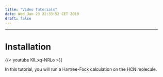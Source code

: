 ```yaml
---
title: "Video Tutorials"
date: Wed Jan 23 22:33:52 CET 2019
draft: false
---
```



---------------------

# Installation

{{< youtube KIl_xq-NRLo >}}

In this tutorial, you will run a Hartree-Fock calculation on the HCN molecule.


